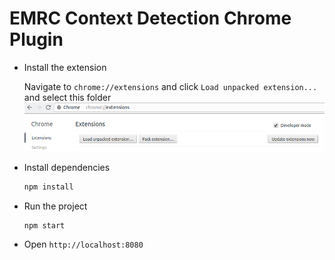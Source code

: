 EMRC Context Detection Chrome Plugin
====================================

* Install the extension

    Navigate to `chrome://extensions` and click `Load unpacked extension...` and select this folder
    ![chrome-extensions](./images/chrome-extension.png)

* Install dependencies

    ```bash
    npm install
    ```

* Run the project

    ```bash
    npm start
    ```

* Open `http://localhost:8080`